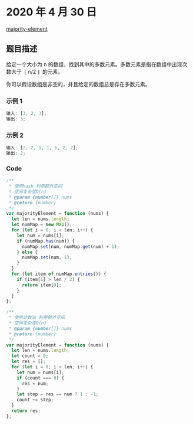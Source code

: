 # 2020 年 4 月 30 日

[majority-element](https://leetcode.com/problems/majority-element/description/)

## 题目描述

给定一个大小为 n 的数组，找到其中的多数元素。多数元素是指在数组中出现次数大于  ⌊ n/2 ⌋  的元素。

你可以假设数组是非空的，并且给定的数组总是存在多数元素。

### 示例 1

```js
输入: [3, 2, 3];
输出: 3;
```

### 示例 2

```js
输入: [2, 2, 1, 1, 1, 2, 2];
输出: 2;
```

### Code

```js
/**
 * 使用hash 利用额外空间
 * 空间复杂度O(n)
 * @param {number[]} nums
 * @return {number}
 */
var majorityElement = function (nums) {
  let len = nums.length;
  let numMap = new Map();
  for (let i = 0; i < len; i++) {
    let num = nums[i];
    if (numMap.has(num)) {
      numMap.set(num, numMap.get(num) + 1);
    } else {
      numMap.set(num, 1);
    }
  }
  for (let item of numMap.entries()) {
    if (item[1] > len / 2) {
      return item[0];
    }
  }
};
```

```js
/**
 * 使用计数法 利用额外空间
 * 空间复杂度O(n)
 * @param {number[]} nums
 * @return {number}
 */
var majorityElement = function (nums) {
  let len = nums.length;
  let count = 0;
  let res = [];
  for (let i = 0; i < len; i++) {
    let num = nums[i];
    if (count === 0) {
      res = num;
    }
    let step = res == num ? 1 : -1;
    count += step;
  }
  return res;
};
```

